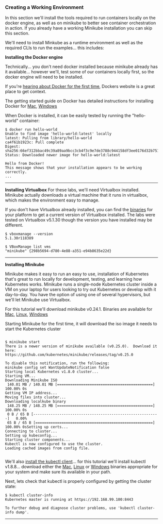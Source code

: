

### Creating a Working Environment
In this section we'll install the tools required to run containers locally on the docker engine, as well as on minikube to better see container orchestration in action. If you already have a working Minikube installation you can skip this section.

We'll need to install Minkube as a runtime environment as well as the required CLIs to run the examples... this includes:

**Installing the Docker engine**

Technically... you don't need docker installed because minikube already has it available... however we'll, test some of our containers locally first, so the docker engine will need to be installed.

If you're [hearing about Docker for the first time](https://www.docker.com/what-container), Dockers website is a great place to get context.

The getting started guide on Docker has detailed instructions for installing Docker for [Mac](https://www.docker.com/community-edition#/mac), [Windows](https://www.docker.com/community-edition#/windows)

When Docker is installed, it can be easily tested by running the "hello-world" container:
```
$ docker run hello-world
Unable to find image 'hello-world:latest' locally
latest: Pulling from library/hello-world
ca4f61b1923c: Pull complete
Digest: sha256:66ef312bbac49c39a89aa9bcc3cb4f3c9e7de3788c944158df3ee0176d32b751
Status: Downloaded newer image for hello-world:latest

Hello from Docker!
This message shows that your installation appears to be working correctly.
...

```
---


**Installing Virtualbox**
For these labs, we'll need Virtualbox installed. Minikube actually downloads a virtual machine that it runs in virtualbox, which makes the environment easy to manage.

If you don't have Virtualbox already installed, you can find the [binaries](https://www.virtualbox.org/wiki/Downloads) for your platform to get a current version of Virtualbox installed. The labs were tested on Virtualbox v5.1.30 though the version you have installed may be different.

```
$ vboxmanage --version
5.1.30r118389

$ VBoxManage list vms
"minikube" {298b5694-d780-4e88-a351-e94b8635e22d}

```

---

**Installing Minikube**

Minikube makes it easy to run an easy to use, installation of Kubernetes that's great to run locally for development, testing, and learning how Kubernetes works.  Minikube runs a single-node Kubernetes cluster inside a VM on your laptop for users looking to try out Kubernetes or develop with it day-to-day. You have the option of using one of several hypervisors, but we'll let Minikube use Virtualbox.

For this tutorial we'll download minikube v0.24.1. Binaries are available for [Mac](https://storage.googleapis.com/minikube/releases/v0.24.1/minikube-darwin-amd64), [Linux](https://storage.googleapis.com/minikube/releases/v0.24.1/minikube-linux-amd64), [Windows](https://storage.googleapis.com/minikube/releases/v0.24.1/minikube-windows-amd64.exe)

Starting Minikube for the first time, it will download the iso image it needs to start the Kubernetes cluster

```

$ minikube start
There is a newer version of minikube available (v0.25.0).  Download it here:
https://github.com/kubernetes/minikube/releases/tag/v0.25.0

To disable this notification, run the following:
minikube config set WantUpdateNotification false
Starting local Kubernetes v1.8.0 cluster...
Starting VM...
Downloading Minikube ISO
 140.01 MB / 140.01 MB [============================================] 100.00% 0s
Getting VM IP address...
Moving files into cluster...
Downloading localkube binary
 148.25 MB / 148.25 MB [============================================] 100.00% 0s
 0 B / 65 B [----------------------------------------------------------]   0.00%
 65 B / 65 B [======================================================] 100.00% 0sSetting up certs...
Connecting to cluster...
Setting up kubeconfig...
Starting cluster components...
Kubectl is now configured to use the cluster.
Loading cached images from config file.


```
We'll also [install the kubectl client](https://kubernetes.io/docs/tasks/tools/install-minikube/)... for this tutorial we'll install kubectl v1.8.8... download either the [Mac](https://dl.k8s.io/v1.8.8/kubernetes-client-darwin-amd64.tar.gz), [Linux](https://dl.k8s.io/v1.8.8/kubernetes-client-linux-amd64.tar.gz) or [Windows](https://dl.k8s.io/v1.8.8/kubernetes-client-windows-amd64.tar.gz) binaries appropriate for your system and make sure its available in your path.

Next, lets check that kubectl is properly configured by getting the cluster state:
```
$ kubectl cluster-info
Kubernetes master is running at https://192.168.99.100:8443

To further debug and diagnose cluster problems, use 'kubectl cluster-info dump'.

```


---
